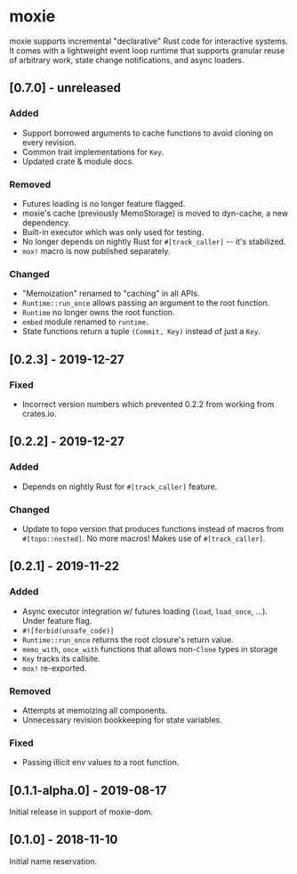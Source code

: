 # moxie

moxie supports incremental "declarative" Rust code for interactive systems.
It comes with a lightweight event loop runtime that supports granular
reuse of arbitrary work, state change notifications, and async loaders.

<!-- categories: Added, Removed, Changed, Deprecated, Fixed, Security -->

## [0.7.0] - unreleased

### Added

- Support borrowed arguments to cache functions to avoid cloning on every revision.
- Common trait implementations for `Key`.
- Updated crate & module docs.

### Removed

- Futures loading is no longer feature flagged.
- moxie's cache (previously MemoStorage) is moved to dyn-cache, a new dependency.
- Built-in executor which was only used for testing.
- No longer depends on nightly Rust for `#[track_caller]` -- it's stabilized.
- `mox!` macro is now published separately.

### Changed

- "Memoization" renamed to "caching" in all APIs.
- `Runtime::run_once` allows passing an argument to the root function.
- `Runtime` no longer owns the root function.
- `embed` module renamed to `runtime`.
- State functions return a tuple `(Commit, Key)` instead of just a `Key`.

## [0.2.3] - 2019-12-27

### Fixed

- Incorrect version numbers which prevented 0.2.2 from working from crates.io.

## [0.2.2] - 2019-12-27

### Added

- Depends on nightly Rust for `#[track_caller]` feature.

### Changed

- Update to topo version that produces functions instead of macros from `#[topo::nested]`. No more
  macros! Makes use of `#[track_caller]`.

## [0.2.1] - 2019-11-22

### Added

- Async executor integration w/ futures loading (`load`, `load_once`, ...). Under feature flag.
- `#![forbid(unsafe_code)]`
- `Runtime::run_once` returns the root closure's return value.
- `memo_with`, `once_with` functions that allows non-`Clone` types in storage
- `Key` tracks its callsite.
- `mox!` re-exported.

### Removed

- Attempts at memoizing all components.
- Unnecessary revision bookkeeping for state variables.

### Fixed

- Passing illicit env values to a root function.

## [0.1.1-alpha.0] - 2019-08-17

Initial release in support of moxie-dom.

## [0.1.0] - 2018-11-10

Initial name reservation.
